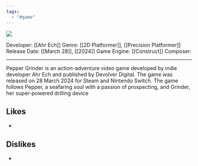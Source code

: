 ```yaml
---
tags:
  - "#game"
---
```

<img src="https://cdn2.steamgriddb.com/thumb/742dd3b36fa31cffe0de347ea7a0fa61.jpg">

Developer: [[Ahr Ech]]
Genre: [[2D Platformer]], [[Precision Platformer]]
Release Date: [[March 28]], [[2024]]
Game Engine: [[Construct]]
Composer: 

----

Pepper Grinder is an action-adventure video game developed by indie developer Ahr Ech and published by Devolver Digital. The game was released on 28 March 2024 for Steam and Nintendo Switch. The game follows Pepper, a seafaring soul with a passion of prospecting, and Grinder, her super-powered drilling device

## Likes
* 

## Dislikes
* 
  
